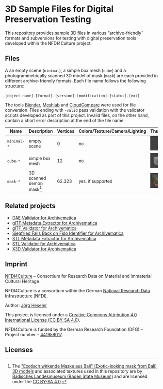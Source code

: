 # 3D Sample Files for Digital Preservation Testing

This repository provides sample 3D files in various “archive-friendly” formats and subversions for testing with digital preservation tools developed within the NFDI4Culture project.

## Files

A an empty scene (`minimal`), a simple box mesh (`cube`) and a photogrammetrically scanned 3D model of mask (`mask`) are each provided in different archive-friendly formats.
Each file name follows the following structure:

`[object name]-[format]-[version]-[modification]-[status].[ext]`

The tools [Blender](https://www.blender.org/), [Meshlab](https://www.meshlab.net/) and [CloudCompare](https://www.danielgm.net/cc/) were used for file conversion. Files ending with `-valid` pass validation with the validator scripts developed as part of this project. Invalid files, on the other hand, contain a short error description at the end of the file name.

| Name        | Description               | Vertices | Colors/Texture/Camera/Lighting | Thumb                   |
| ----------- | ------------------------- | -------- | ------------------------------ | ----------------------- |
| `minimal-*` | empty scene               | 0        | no                             | ![](images/minimal.jpg) |
| `cube-*`    | simple box mesh           | 12       | no                             | ![](images/cube.jpg)    |
| `mask-*`    | 3D scanned demon mask[^1] | 62.323   | yes, if supported              | ![](images/mask.jpg)    |

## Related projects

- [DAE Validator for Archivematica](https://github.com/JoergHeseler/dae-validator-for-archivematica)
- [glTF Metadata Extractor for Archivematica](https://github.com/JoergHeseler/gltf-metadata-extractor-for-archivematica)
- [glTF Validator for Archivematica](https://github.com/JoergHeseler/gltf-validator-for-archivematica)
- [Siegfried Falls Back on Fido Identifier for Archivematica](https://github.com/JoergHeseler/siegfried-falls-back-on-fido-identifier-for-archivematica)
- [STL Metadata Extractor for Archivematica](https://github.com/JoergHeseler/stl-metadata-extractor-for-archivematica)
- [STL Validator for Archivematica](https://github.com/JoergHeseler/stl-validator-for-archivematica)
- [X3D Validator for Archivematica](https://github.com/JoergHeseler/x3d-validator-for-archivematica)

## Imprint

[NFDI4Culture](https://nfdi4culture.de/) – Consortium for Research Data on Material and Immaterial Cultural Heritage

NFDI4Culture is a consortium within the German [National Research Data Infrastructure (NFDI)](https://www.nfdi.de/).

Author: [Jörg Heseler](https://orcid.org/0000-0002-1497-627X)

This project is licensed under a [Creative Commons Attribution 4.0 International License (CC BY-SA 4.0)](https://creativecommons.org/licenses/by-sa/4.0/).

NFDI4Culture is funded by the German Research Foundation (DFG) – Project number – [441958017](https://gepris.dfg.de/gepris/projekt/441958017).

## Licenses

[^1]: The ["Exotisch wirkende Maske aus Bali" (Exotic-looking mask from Bali) 3D models](https://sketchfab.com/3d-models/exotisch-wirkende-maske-aus-bali-ebdeba7d3e60499cb33037355b189acb) and associated textures used in this repository are by [Badisches Landesmuseum (Baden State Museum)](https://www.landesmuseum.de/) and are licensed under the [CC BY-SA 4.0](https://creativecommons.org/licenses/by-sa/4.0/).
